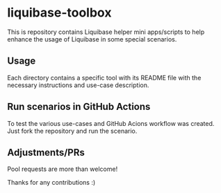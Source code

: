 # liquibase-toolbox
This is repository contains Liquibase helper mini apps/scripts to help enhance the usage of Liquibase in some special scenarios.

## Usage
Each directory contains a specific tool with its README file with the necessary instructions and use-case description.

## Run scenarios in GitHub Actions
To test the various use-cases and GitHub Acions workflow was created.  Just fork the repository and run the scenario.

## Adjustments/PRs
Pool requests are more than welcome!  

Thanks for any contributions :)
